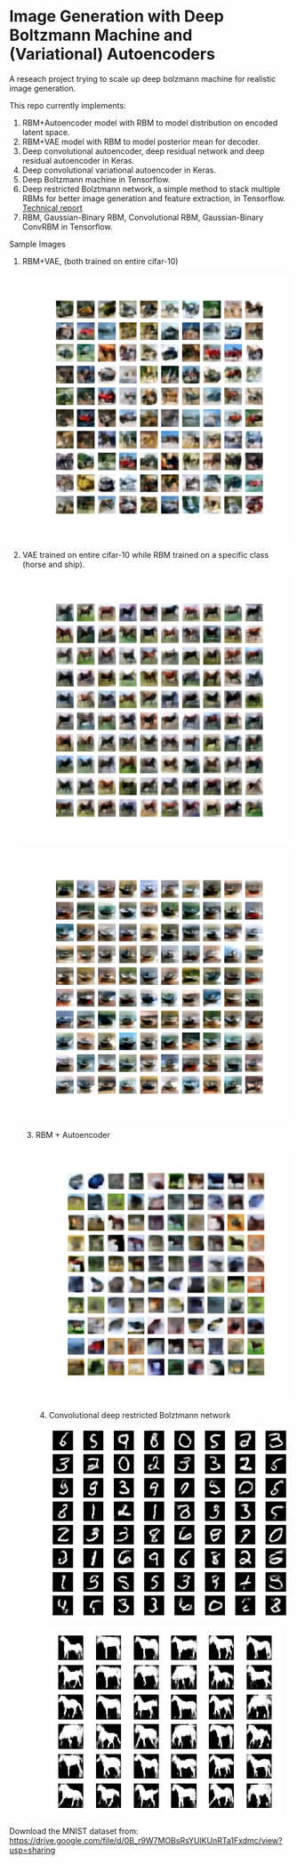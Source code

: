 # Image Generation with Deep Boltzmann Machine and (Variational) Autoencoders

A reseach project trying to scale up deep bolzmann machine for realistic image generation.

This repo currently implements:

1. RBM+Autoencoder model with RBM to model distribution on encoded latent space.
2. RBM+VAE model with RBM to model posterior mean for decoder.
3. Deep convolutional autoencoder, deep residual network and deep residual autoencoder in Keras.
4. Deep convolutional variational autoencoder in Keras.
5. Deep Boltzmann machine in Tensorflow.
6. Deep restricted Bolztmann network, a simple method to stack multiple RBMs for better image generation and feature extraction, in Tensorflow. [Technical report](https://arxiv.org/pdf/1611.07917v1.pdf)
7. RBM, Gaussian-Binary RBM, Convolutional RBM, Gaussian-Binary ConvRBM in Tensorflow.

Sample Images

1. RBM+VAE, (both trained on entire cifar-10)

   ![](figs/rbm_vae.png)

2. VAE trained on entire cifar-10 while RBM trained on a specific class (horse and ship).

   ![Horse](figs/rbm_vae_horse.png)

   ![ship](figs/rbm_vae_ship.png)

   3. RBM + Autoencoder

      ![](figs/rbm_ae.png)

      4. Convolutional deep restricted Bolztmann network

         ![](figs/mnist_conv.png)

         ![](figs/horse_conv.png)

Download the MNIST dataset from: https://drive.google.com/file/d/0B_r9W7MOBsRsYUlKUnRTa1Fxdmc/view?usp=sharing